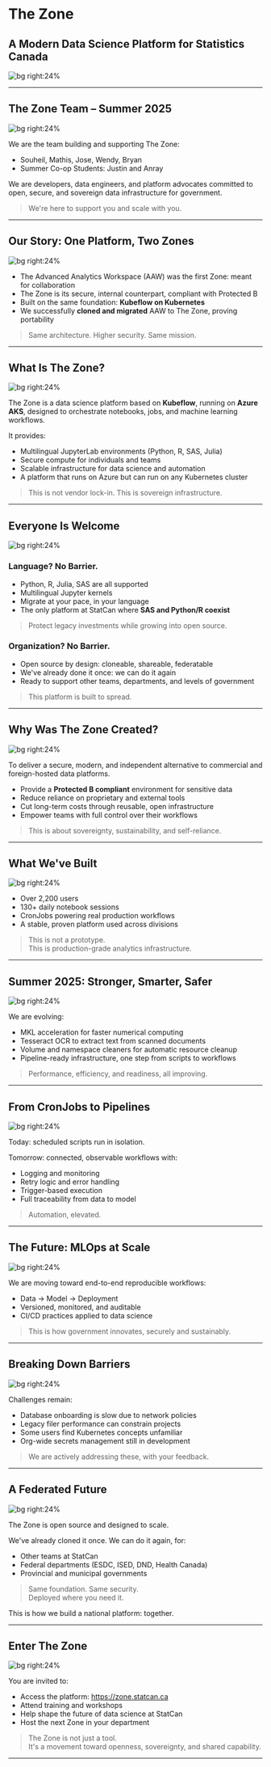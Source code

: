 <!-- Title Slide -->
# The Zone  
## A Modern Data Science Platform for Statistics Canada

![bg right:24%](./zone-0.png)

---

<!-- Who We Are -->
## The Zone Team – Summer 2025

![bg right:24%](./zone-0.png)

We are the team building and supporting The Zone:

- Souheil, Mathis, Jose, Wendy, Bryan
- Summer Co-op Students: Justin and Anray  

We are developers, data engineers, and platform advocates committed to open, secure, and sovereign data infrastructure for government.

> We're here to support you and scale with you.

---

<!-- Our Story / History -->
## Our Story: One Platform, Two Zones

![bg right:24%](./zone-1.png)

- The Advanced Analytics Workspace (AAW) was the first Zone: meant for collaboration 
- The Zone is its secure, internal counterpart, compliant with Protected B  
- Built on the same foundation: **Kubeflow on Kubernetes**  
- We successfully **cloned and migrated** AAW to The Zone, proving portability

> Same architecture. Higher security. Same mission.

---

<!-- What is The Zone? -->
## What Is The Zone?

![bg right:24%](./zone-1.png)

The Zone is a data science platform based on **Kubeflow**, running on **Azure AKS**, designed to orchestrate notebooks, jobs, and machine learning workflows.

It provides:

- Multilingual JupyterLab environments (Python, R, SAS, Julia)  
- Secure compute for individuals and teams  
- Scalable infrastructure for data science and automation  
- A platform that runs on Azure but can run on any Kubernetes cluster

> This is not vendor lock-in. This is sovereign infrastructure.

---

<!-- Inclusivity & SAS Coexistence -->
## Everyone Is Welcome

![bg right:24%](./zone-2.png)

### Language? No Barrier.

- Python, R, Julia, SAS are all supported  
- Multilingual Jupyter kernels  
- Migrate at your pace, in your language  
- The only platform at StatCan where **SAS and Python/R coexist**

> Protect legacy investments while growing into open source.

### Organization? No Barrier.

- Open source by design: cloneable, shareable, federatable  
- We've already done it once: we can do it again  
- Ready to support other teams, departments, and levels of government

> This platform is built to spread.

---

<!-- Why Created -->
## Why Was The Zone Created?

![bg right:24%](./zone-2.png)

To deliver a secure, modern, and independent alternative to commercial and foreign-hosted data platforms.

- Provide a **Protected B compliant** environment for sensitive data  
- Reduce reliance on proprietary and external tools  
- Cut long-term costs through reusable, open infrastructure  
- Empower teams with full control over their workflows

> This is about sovereignty, sustainability, and self-reliance.

---

<!-- Platform Strengths -->
## What We've Built

![bg right:24%](./zone-3.png)

- Over 2,200 users  
- 130+ daily notebook sessions  
- CronJobs powering real production workflows  
- A stable, proven platform used across divisions

> This is not a prototype.  
> This is production-grade analytics infrastructure.

---

<!-- Summer 2025 -->
## Summer 2025: Stronger, Smarter, Safer

![bg right:24%](./zone-3.png)

We are evolving:

- MKL acceleration for faster numerical computing  
- Tesseract OCR to extract text from scanned documents  
- Volume and namespace cleaners for automatic resource cleanup  
- Pipeline-ready infrastructure, one step from scripts to workflows

> Performance, efficiency, and readiness, all improving.

---

<!-- From Cron to Pipeline -->
## From CronJobs to Pipelines

![bg right:24%](./zone-4.png)

Today: scheduled scripts run in isolation.

Tomorrow: connected, observable workflows with:

- Logging and monitoring  
- Retry logic and error handling  
- Trigger-based execution  
- Full traceability from data to model

> Automation, elevated.

---

<!-- Future: Kubeflow Pipelines -->
## The Future: MLOps at Scale

![bg right:24%](./zone-4.png)

We are moving toward end-to-end reproducible workflows:

- Data -> Model -> Deployment  
- Versioned, monitored, and auditable  
- CI/CD practices applied to data science

> This is how government innovates, securely and sustainably.

---

<!-- Data Access -->
## Breaking Down Barriers

![bg right:24%](./zone-4.png)

Challenges remain:

- Database onboarding is slow due to network policies  
- Legacy filer performance can constrain projects  
- Some users find Kubernetes concepts unfamiliar  
- Org-wide secrets management still in development

> We are actively addressing these, with your feedback.

---

<!-- Portability & Federated Future -->
## A Federated Future

![bg right:24%](./zone-0.png)

The Zone is open source and designed to scale.

We've already cloned it once. We can do it again, for:

- Other teams at StatCan  
- Federal departments (ESDC, ISED, DND, Health Canada)  
- Provincial and municipal governments

> Same foundation. Same security.  
> Deployed where you need it.

This is how we build a national platform: together.

---

<!-- Call to Action -->
## Enter The Zone

![bg right:24%](./zone-0.png)

You are invited to:

- Access the platform: https://zone.statcan.ca  
- Attend training and workshops  
- Help shape the future of data science at StatCan  
- Host the next Zone in your department

> The Zone is not just a tool.  
> It's a movement toward openness, sovereignty, and shared capability.
---
